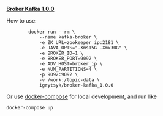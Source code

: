 [**Broker Kafka 1.0.0**](https://hub.docker.com/r/igrytsyk/broker-kafka_1.0.0/)


How to use:

```
        docker run --rm \
            --name kafka-broker \
            -e ZK_URL=zookeeper_ip:2181 \
            -e JAVA_OPTS="-Xms15G -Xmx30G" \
            -e BROKER_ID=1 \
            -e BROKER_PORT=9092 \
            -e ADV_HOST=broker_ip \
            -e NUM_PARTITIONS=4 \
            -p 9092:9092 \
            -v /work:/topic-data \
            igrytsyk/broker-kafka_1.0.0
```

Or use [docker-compose](https://github.com/hritsyk/kafka-cluster-docker-compose/blob/master/docker-compose.yml) for local development,
and run like
```
docker-compose up
```


